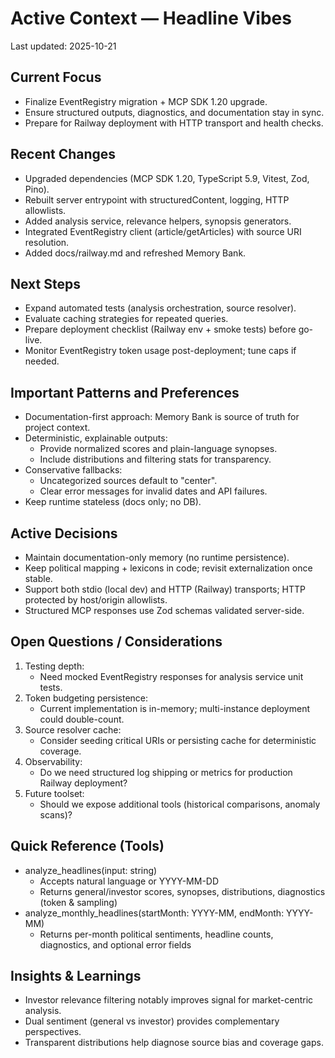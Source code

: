 # Active Context — Headline Vibes

Last updated: 2025-10-21

## Current Focus

- Finalize EventRegistry migration + MCP SDK 1.20 upgrade.
- Ensure structured outputs, diagnostics, and documentation stay in sync.
- Prepare for Railway deployment with HTTP transport and health checks.

## Recent Changes

- Upgraded dependencies (MCP SDK 1.20, TypeScript 5.9, Vitest, Zod, Pino).
- Rebuilt server entrypoint with structuredContent, logging, HTTP allowlists.
- Added analysis service, relevance helpers, synopsis generators.
- Integrated EventRegistry client (article/getArticles) with source URI resolution.
- Added docs/railway.md and refreshed Memory Bank.

## Next Steps

- Expand automated tests (analysis orchestration, source resolver).
- Evaluate caching strategies for repeated queries.
- Prepare deployment checklist (Railway env + smoke tests) before go-live.
- Monitor EventRegistry token usage post-deployment; tune caps if needed.

## Important Patterns and Preferences

- Documentation-first approach: Memory Bank is source of truth for project context.
- Deterministic, explainable outputs:
  - Provide normalized scores and plain-language synopses.
  - Include distributions and filtering stats for transparency.
- Conservative fallbacks:
  - Uncategorized sources default to "center".
  - Clear error messages for invalid dates and API failures.
- Keep runtime stateless (docs only; no DB).

## Active Decisions

- Maintain documentation-only memory (no runtime persistence).
- Keep political mapping + lexicons in code; revisit externalization once stable.
- Support both stdio (local dev) and HTTP (Railway) transports; HTTP protected by host/origin allowlists.
- Structured MCP responses use Zod schemas validated server-side.

## Open Questions / Considerations

1) Testing depth:
   - Need mocked EventRegistry responses for analysis service unit tests.
2) Token budgeting persistence:
   - Current implementation is in-memory; multi-instance deployment could double-count.
3) Source resolver cache:
   - Consider seeding critical URIs or persisting cache for deterministic coverage.
4) Observability:
   - Do we need structured log shipping or metrics for production Railway deployment?
5) Future toolset:
   - Should we expose additional tools (historical comparisons, anomaly scans)?

## Quick Reference (Tools)

- analyze_headlines(input: string)
  - Accepts natural language or YYYY-MM-DD
  - Returns general/investor scores, synopses, distributions, diagnostics (token & sampling)
- analyze_monthly_headlines(startMonth: YYYY-MM, endMonth: YYYY-MM)
  - Returns per-month political sentiments, headline counts, diagnostics, and optional error fields

## Insights & Learnings

- Investor relevance filtering notably improves signal for market-centric analysis.
- Dual sentiment (general vs investor) provides complementary perspectives.
- Transparent distributions help diagnose source bias and coverage gaps.
